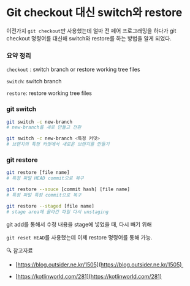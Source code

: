 # Git checkout 대신 switch와 restore 

이전가지 `git checkout`만 사용했는데 얼마 전 페어 프로그래밍을 하다가 git checkout 명령어를 대신해 switch와 restore를 하는 방법을 알게 되었다.

### 요약 정리

`checkout` : switch branch or restore working tree files

`switch`: switch branch

`restore`: restore working tree files

### git switch

```bash
git switch -c new-branch
# new-branch를 새로 만들고 전환

git switch -c new-branch <특정 커밋>
# 브랜치의 특정 커밋에서 새로운 브랜치를 만들기
```

### git restore

```bash
git restore [file name]
# 특정 파일 HEAD commit으로 복구

git restore --souce [commit hash] [file name]
# 특정 파일 특정 commit으로 복구

git restore --staged [file name]
# stage area에 올라간 파일 다시 unstaging
```

git add를 통해서 수정 내용을 stage에 넣었을 때, 다시 빼기 위해

`git reset HEAD`를 사용했는데 이제 restore 명령어를 통해 가능.

🔍 참고자료

- [https://blog.outsider.ne.kr/1505](https://blog.outsider.ne.kr/1505)   

- [https://kotlinworld.com/281](https://kotlinworld.com/281)
